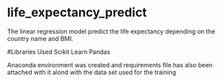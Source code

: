 # life_expectancy_predict
The linear regression model predict the life expectancy depending on the country name and BMI.

#Libraries Used
Scikit Learn
Pandas

Anaconda environment was created and requirements file has also been attached with it alond with the data set used for the training

